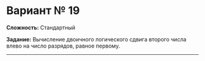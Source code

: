 # Вариант № 19
**Сложность:** Стандартный

**Задание:**  Вычисление двоичного логического сдвига второго числа влево на число разрядов, равное первому.

---